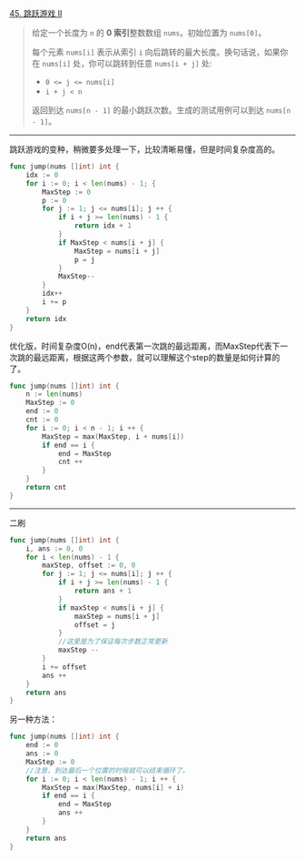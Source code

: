 [45. 跳跃游戏 II](https://leetcode.cn/problems/jump-game-ii/)

> 给定一个长度为 `n` 的 **0 索引**整数数组 `nums`。初始位置为 `nums[0]`。
>
> 每个元素 `nums[i]` 表示从索引 `i` 向后跳转的最大长度。换句话说，如果你在 `nums[i]` 处，你可以跳转到任意 `nums[i + j]` 处:
>
> - `0 <= j <= nums[i]` 
> - `i + j < n`
>
> 返回到达 `nums[n - 1]` 的最小跳跃次数。生成的测试用例可以到达 `nums[n - 1]`。

---

跳跃游戏的变种，稍微要多处理一下，比较清晰易懂，但是时间复杂度高的。

```go
func jump(nums []int) int {
    idx := 0
    for i := 0; i < len(nums) - 1; {
        MaxStep := 0
        p := 0
        for j := 1; j <= nums[i]; j ++ {
            if i + j >= len(nums) - 1 {
                return idx + 1
            }
            if MaxStep < nums[i + j] {
                MaxStep = nums[i + j]
                p = j
            }
            MaxStep--
        }
        idx++
        i += p
    }
    return idx
}
```

优化版，时间复杂度O(n)，end代表第一次跳的最远距离，而MaxStep代表下一次跳的最远距离，根据这两个参数，就可以理解这个step的数量是如何计算的了。

```go
func jump(nums []int) int {
    n := len(nums)
    MaxStep := 0
    end := 0
    cnt := 0
    for i := 0; i < n - 1; i ++ {
        MaxStep = max(MaxStep, i + nums[i])
        if end == i {
            end = MaxStep
            cnt ++
        }
    }
    return cnt
}
```

----

二刷

```go
func jump(nums []int) int {
    i, ans := 0, 0
    for i < len(nums) - 1 {
        maxStep, offset := 0, 0
        for j := 1; j <= nums[i]; j ++ {
            if i + j >= len(nums) - 1 {
                return ans + 1
            }
            if maxStep < nums[i + j] {
                maxStep = nums[i + j]
                offset = j
            }
            //这里是为了保证每次步数正常更新
            maxStep --
        }
        i += offset
        ans ++
    }
    return ans
}
```

另一种方法：

```go
func jump(nums []int) int {
    end := 0
    ans := 0
    MaxStep := 0
    //注意，到达最后一个位置的时候就可以结束循环了。
    for i := 0; i < len(nums) - 1; i ++ {
        MaxStep = max(MaxStep, nums[i] + i)
        if end == i {
            end = MaxStep
            ans ++
        }
    }
    return ans
}
```


